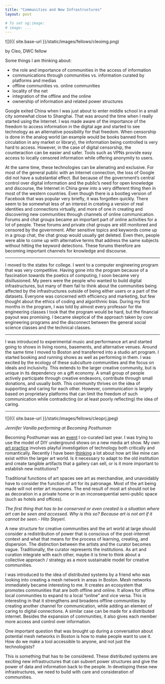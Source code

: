 ```yaml
---
title: "Communities and New Infrastructures"
layout: post

# To set og:image:
# image: ...
---
```

 
 ![]({{ site.base-url }}/static/images/fellows/cleoimg.png)

by Cleo, DWC fellow 


 Some things I am thinking about:
  
- the role and importance of communities in the access of information
- communications through communities vs. information curated by platforms and medias
- offline communities vs. online communities
- locality of the net
- integration of the offline and the online
- ownership of information and related power structures

Google exited China when I was just about to enter middle school in a small city somewhat close to Shanghai. That was around the time when I really started using the Internet. I was made aware of the importance of the freedom to access information in the digital age and started to see technology as an alternative possibility for that freedom. When censorship is done in the analog world (an example would be books banned from circulation in any market or library), the information being controlled is very hard to access. However, in the case of digital censorship, the counteraction can be easier and safer. Tools such as VPNs provide easy access to locally censored information while offering anonymity to users.

At the same time, these technologies can be alienating and exclusive. For most of the general public with an Internet connection, the loss of Google did not have a substantial effect. But because of the government’s central control over digital information and the public’s need for open knowledge and discourse, the Internet in China grew into a very different thing then in most of the western countries. Even though there is a bootleg version of Facebook that was popular very briefly, it was forgotten quickly. There seem to be somewhat less of an interest in creating a version of real identities and connections virtually, and more of one in creating and discovering new communities through channels of online communication. Forums and chat groups became an important part of online activities for a lot of people. These forums and private chat groups are still monitored and censored by the government. After sensitive topics and keywords come up in a group chat, the chat group would usually get deleted. Even then, people were able to come up with alternative terms that address the same subjects without hitting the keyword detections. These forums therefore are becoming important channels for knowledge and discourse.

--- 

I moved to the states for college. I went to a computer engineering program that was very competitive. Having gone into the program because of a fascination towards the poetics of computing, I soon became very disillusioned. My peers were the people who wanted to build digital infrastructures, but many of them fail to think about the communities being affected by the infrastructures outside of being either users or a part of the datasets. Everyone was concerned with efficiency and marketing, but few thought about the ethics of coding and algorithmic bias. During my first months in the program, I was told by almost every professor for the engineering classes I took that the program would be hard, but the financial payout was promising. I became skeptical of the approach taken by core engineering programs and the disconnect between the general social science classes and the technical classes.

---

I was introduced to experimental music and performance art and started going to shows in living rooms, basements, and alternative venues. Around the same time I moved to Boston and transferred into a studio art program. I started booking and running shows as well as performing in them. I was excited by the ecology of these subculture communities and the focus on ideals and inclusivity. This extends to the larger creative community, but is unique in its dependency on a gift economy. A small group of people actively participate through creative endeavors, contribute through small donations, and usually both. This community thrives on the idea of supporting and caring for each other. However, communication is largely based on proprietary platforms that can limit the freedom of such communication while contradicting (or at least poorly reflecting) the idea of caring.

---

![]({{ site.base-url }}/static/images/fellows/cleoprj.jpeg)

*Jennifer Vanilla performing at Becoming Posthuman*


Becoming Posthuman was an [event](https://www.facebook.com/events/174088576497818/) I co-curated last year. I was trying to use the model of DIY underground shows on a new media art show. My own [art practice](https://www.cleomiao.info/archive/) involves playful investigation of technology both critically and romantically. Recently I have been [thinking](https://docs.google.com/document/d/1OQQ7lqCsw5mOKZOpSKZjapr4D6AtghZNhZgfCs_jTYc/edit) a lot about how art like mine can exist within the larger art world. Is it necessary to adapt to the old institution and create tangible artifacts that a gallery can sell, or is it more important to establish new institutions? 


Traditional functions of art spaces see art as merchandise, and unavoidably have to consider the function of art for its patronage. Most of the art being made will not enter art museums. The end result of most art should not be as decoration in a private home or in an inconsequential semi-public space (such as hotels and offices).


*The first thing that has to be conserved or even created is a situation where art can be seen and accessed. Why is this so? Because art is not art if it cannot be seen.- Hito Steyerl.*

A new structure for creative communities and the art world at large should consider a redistribution of power that is conscious of the post-internet context and what that means for the process of learning, creating, and dispersion. The distinction between the artists and the curator becomes vague. Traditionally, the curator represents the institutions. As art and curation integrate with each other, maybe it is time to think about a collective approach / strategy as a more sustainable model for creative communities.

I was introduced to the idea of distributed systems by a friend who was looking into creating a mesh network in areas in Boston. Mesh networks immediately became interesting to me. It creates an ecosystem that promotes communities that are both offline and online. It allows for offline local communities to expand to a local “online” and vice versa. This is interesting in that it strengthens and broadens offline communities by creating another channel for communication, while adding an element of caring to digital connections. A similar case can be made for a distributed internet. Besides the expansion of communities, it also gives each member more access and control over information.

One important question that was brought up during a conversation about potential mesh networks in Boston is how to make people want to use it. How do we make a tool accessible to anyone, and not just the technologists?

This is something that has to be considered. These distributed systems are exciting new infrastructures that can subvert power structures and give the power of data and information back to the people. In developing these new infrastructures, we need to build with care and consideration of communities.

